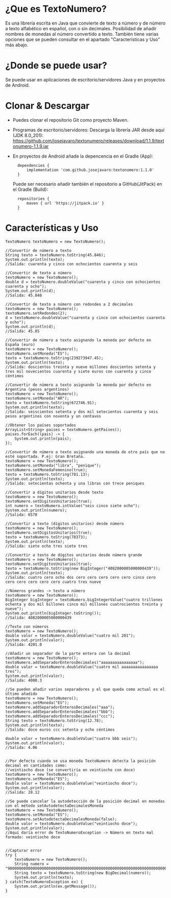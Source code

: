# ¿Que es TextoNumero?
Es una librería escrita en Java que convierte de texto a número y de número a texto alfabético en español, con o sin decimales.
Posibilidad de añadir nombres de monedas al número convertido a texto. También tiene varias opciones que se pueden consultar en el apartado "Características y Uso" más abajo.
# ¿Donde se puede usar?
Se puede usar en aplicaciones de escritorio/servidores Java y en proyectos de Android.
# Clonar & Descargar
- Puedes clonar el repositorio Git como proyecto Maven.
- Programas de escritorio/servidores: Descarga la librería JAR desde aquí (JDK 8.0_201): https://github.com/josejavaro/textonumero/releases/download/1.1.9/textonumero-1.1.9.jar
- En proyectos de Android añade la depencencia en el Gradle (App):
    
        dependencies {
            implementation 'com.github.josejavaro:textonumero:1.1.0'
        }
    
    Puede ser necesario añadir también el repositorio a GitHub(JitPack) en el Gradle (Build):
    
        repositories {
            maven { url 'https://jitpack.io' }            
        }
# Características y Uso
    TextoNumero textoNumero = new TextoNumero();

    //Convertir de número a texto
    String texto = textoNumero.toString(45.846);
    System.out.println(texto);
    //Salida: cuarenta y cinco con ochocientos cuarenta y seis
            
    //Convertir de texto a número
    textoNumero = new TextoNumero();
    double d = textoNumero.doubleValue("cuarenta y cinco con ochocientos cuarenta y ocho");
    System.out.println(d);
    //Salida: 45.848        
    
    //Convertir de texto a número con redondeo a 2 decimales
    textoNumero = new TextoNumero();
    textoNumero.setRedondeo(2);
    d = textoNumero.doubleValue("cuarenta y cinco con ochocientos cuarenta y ocho");
    System.out.println(d);
    //Salida: 45.85

    //Convertir de número a texto asignando la moneda por defecto en España (euro)
    textoNumero = new TextoNumero();
    textoNumero.setMoneda("ES");
    texto = textoNumero.toString(239273947.45);
    System.out.println(texto);
    //Salida: doscientos treinta y nueve millones doscientos setenta y tres mil novecientos cuarenta y siete euros con cuarenta y cinco céntimos
    
    //Convertir de número a texto asignando la moneda por defecto en Argentina (pesos argentinos)
    textoNumero = new TextoNumero();
    textoNumero.setMoneda("AR");
    texto = textoNumero.toString(672746.91);
    System.out.println(texto);
    //Salida: seiscientos setenta y dos mil setecientos cuarenta y seis pesos argentinos con noventa y un centavos
    
    //Obtener los países soportados
    ArrayList<String> paises = textoNumero.getPaises();
    paises.forEach((pais) -> {
        System.out.println(pais);
    });
    
    //Convertir de número a texto asignando una moneda de otro país que no esté soportada. P.ej: Gran Bretaña.
    textoNumero = new TextoNumero();
    textoNumero.setMoneda("libra", "penique");
    textoNumero.setMonedaFemenino(true);
    texto = textoNumero.toString(781.13);
    System.out.println(texto);
    //Salida: setecientas ochenta y una libras con trece peniques
    
    //Convertir a dígitos unitarios desde texto
    textoNumero = new TextoNumero();
    textoNumero.setDigitosUnitarios(true);
    int numero = textoNumero.intValue("seis cinco siete ocho");
    System.out.println(numero);
    //Salida: 6578
    
    //Convertir a texto (dígitos unitarios) desde número
    textoNumero = new TextoNumero();
    textoNumero.setDigitosUnitarios(true);
    texto = textoNumero.toString(78373);
    System.out.println(texto);
    //Salida: siete ocho tres siete tres
    
    //Convertir a texto de dígitos unitarios desde número grande
    textoNumero = new TextoNumero();
    textoNumero.setDigitosUnitarios(true);
    texto = textoNumero.toString(new BigInteger("4082000005000000439"));
    System.out.println(texto);
    //Salida: cuatro cero ocho dos cero cero cero cero cero cinco cero cero cero cero cero cero cuatro tres nueve
    
    //Números grandes -> texto a número
    textoNumero = new TextoNumero();    
    BigInteger bigInteger = textoNumero.bigIntegerValue("cuatro trillones ochenta y dos mil billones cinco mil millones cuatrocientos treinta y nueve");
    System.out.println(bigInteger.toString());
    //Salida: 4082000005000000439   
    
    //Texto con números
    textoNumero = new TextoNumero();    
    double valor = textoNumero.doubleValue("cuatro mil 201");
    System.out.println(valor);
    //Salida: 4201.0
    
    //Añadir un separador de la parte entera con la decimal
    textoNumero = new TextoNumero();    
    textoNumero.addSeparadorEnterosDecimales("aaaaaaaaaaaaaaaa");
    double valor = textoNumero.doubleValue("cuatro mil aaaaaaaaaaaaaaaa tres");
    System.out.println(valor);
    //Salida: 4000.3
    
    //Se pueden añadir varios separadores y el que queda como actual es el último añadido
    textoNumero = new TextoNumero();
    textoNumero.setMoneda("ES");
    textoNumero.addSeparadorEnterosDecimales("aaa");
    textoNumero.addSeparadorEnterosDecimales("bbb");
    textoNumero.addSeparadorEnterosDecimales("ccc");
    String texto = textoNumero.toString(12.78);
    System.out.println(texto);
    //Salida: doce euros ccc setenta y ocho céntimos
    
    double valor = textoNumero.doubleValue("cuatro bbb seis");
    System.out.println(valor);
    //Salida: 4.06
    
    
    //Por defecto cuando se usa moneda TextoNumero detecta la posición decimal en cantidades como:
    //veintiocho doce (se convertiría en veintiocho con doce)
    textoNumero = new TextoNumero();
    textoNumero.setMoneda("ES");
    double valor = textoNumero.doubleValue("veintiocho doce");
    System.out.println(valor);
    //Salida: 28.12
    
    //Se puede cancelar la autodetección de la posición decimal en monedas con el método setAutodetectaDecimalesMoneda
    textoNumero = new TextoNumero();
    textoNumero.setMoneda("ES");
    textoNumero.setAutodetectaDecimalesMoneda(false);
    double valor = textoNumero.doubleValue("veintiocho doce");
    System.out.println(valor);
    //Aquí daría error de TextoNumeroException -> Número en texto mal formado: veintiocho doce
    
    
    //Capturar error
    try {
        textoNumero = new TextoNumero();
        String numero = "9000000000000000000000000000000000000000000000000000000000000000000000000000000000000";
        String texto = textoNumero.toString(new BigDecimal(numero));            
        System.out.println(texto);
    } catch(TextoNumeroException ex) {
        System.out.println(ex.getMessage());
    }
